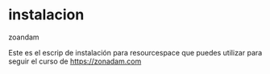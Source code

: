 # instalacion
zoandam

Este es el escrip de instalación para resourcespace que puedes utilizar para seguir el curso de https://zonadam.com
